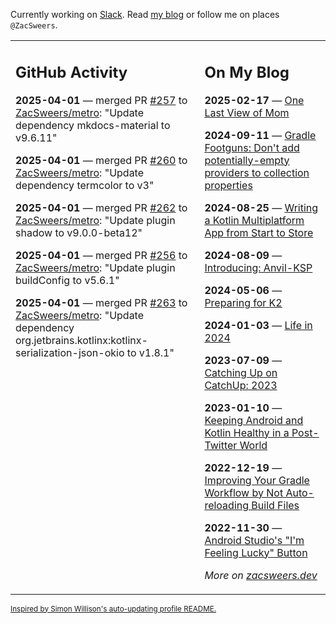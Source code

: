 Currently working on [Slack](https://slack.com/). Read [my blog](https://zacsweers.dev/) or follow me on places `@ZacSweers`.

<table><tr><td valign="top" width="60%">

## GitHub Activity
<!-- githubActivity starts -->
**2025-04-01** — merged PR [#257](https://github.com/ZacSweers/metro/pull/257) to [ZacSweers/metro](https://github.com/ZacSweers/metro): "Update dependency mkdocs-material to v9.6.11"

**2025-04-01** — merged PR [#260](https://github.com/ZacSweers/metro/pull/260) to [ZacSweers/metro](https://github.com/ZacSweers/metro): "Update dependency termcolor to v3"

**2025-04-01** — merged PR [#262](https://github.com/ZacSweers/metro/pull/262) to [ZacSweers/metro](https://github.com/ZacSweers/metro): "Update plugin shadow to v9.0.0-beta12"

**2025-04-01** — merged PR [#256](https://github.com/ZacSweers/metro/pull/256) to [ZacSweers/metro](https://github.com/ZacSweers/metro): "Update plugin buildConfig to v5.6.1"

**2025-04-01** — merged PR [#263](https://github.com/ZacSweers/metro/pull/263) to [ZacSweers/metro](https://github.com/ZacSweers/metro): "Update dependency org.jetbrains.kotlinx:kotlinx-serialization-json-okio to v1.8.1"
<!-- githubActivity ends -->
</td><td valign="top" width="40%">

## On My Blog
<!-- blog starts -->
**2025-02-17** — [One Last View of Mom](https://www.zacsweers.dev/one-last-view-of-mom/)

**2024-09-11** — [Gradle Footguns: Don't add potentially-empty providers to collection properties](https://www.zacsweers.dev/gradle-footgun-adding-empty-providers-to-collection-properties/)

**2024-08-25** — [Writing a Kotlin Multiplatform App from Start to Store](https://www.zacsweers.dev/writing-a-kotlin-multiplatform-app-from-start-to-store/)

**2024-08-09** — [Introducing: Anvil-KSP](https://www.zacsweers.dev/introducing-anvil-ksp/)

**2024-05-06** — [Preparing for K2](https://www.zacsweers.dev/preparing-for-k2/)

**2024-01-03** — [Life in 2024](https://www.zacsweers.dev/life-in-2024/)

**2023-07-09** — [Catching Up on CatchUp: 2023](https://www.zacsweers.dev/catching-up-on-catchup-2023/)

**2023-01-10** — [Keeping Android and Kotlin Healthy in a Post-Twitter World](https://www.zacsweers.dev/keeping-android-healthy/)

**2022-12-19** — [Improving Your Gradle Workflow by Not Auto-reloading Build Files](https://www.zacsweers.dev/improving-your-workflow-by-not-auto-reloading-build-files/)

**2022-11-30** — [Android Studio's "I'm Feeling Lucky" Button](https://www.zacsweers.dev/android-studios-im-feeling-lucky-button/)
<!-- blog ends -->
_More on [zacsweers.dev](https://zacsweers.dev/)_
</td></tr></table>

<sub><a href="https://simonwillison.net/2020/Jul/10/self-updating-profile-readme/">Inspired by Simon Willison's auto-updating profile README.</a></sub>